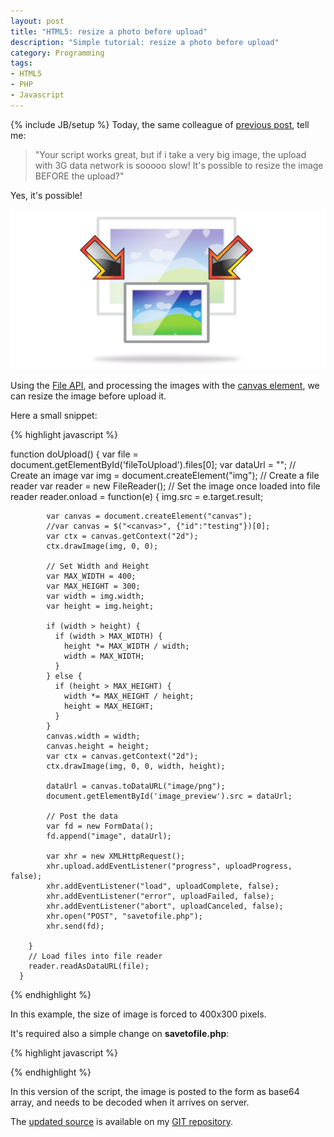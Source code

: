 ```yaml
---
layout: post
title: "HTML5: resize a photo before upload"
description: "Simple tutorial: resize a photo before upload"
category: Programming
tags: 
- HTML5
- PHP
- Javascript
---
```

{% include JB/setup %}
Today, the same colleague of [previous post](/programming/2015/01/21/HTML5-upload-from-mobile/), tell me: 

>"Your script works great, but if i take a very big image, the upload with 3G data network is sooooo slow! It's possible to resize the image BEFORE the upload?"

Yes, it's possible!

![HTML5](/images/resize.jpg)

<!-- more -->
Using the [File API](https://developer.mozilla.org/en-US/docs/Using_files_from_web_applications), and processing the images with the [canvas element](https://developer.mozilla.org/en-US/docs/Web/API/Canvas_API/Tutorial/Using_images), we can resize the image before upload it.

Here a small snippet:

{% highlight javascript %}

function doUpload() {
        var file = document.getElementById('fileToUpload').files[0];
        var dataUrl = "";
        // Create an image
        var img = document.createElement("img");
        // Create a file reader
        var reader = new FileReader();
        // Set the image once loaded into file reader
        reader.onload = function(e)
        {
            img.src = e.target.result;
    
            var canvas = document.createElement("canvas");
            //var canvas = $("<canvas>", {"id":"testing"})[0];
            var ctx = canvas.getContext("2d");
            ctx.drawImage(img, 0, 0);
    
            // Set Width and Height
            var MAX_WIDTH = 400;
            var MAX_HEIGHT = 300;
            var width = img.width;
            var height = img.height;
    
            if (width > height) {
              if (width > MAX_WIDTH) {
                height *= MAX_WIDTH / width;
                width = MAX_WIDTH;
              }
            } else {
              if (height > MAX_HEIGHT) {
                width *= MAX_HEIGHT / height;
                height = MAX_HEIGHT;
              }
            }
            canvas.width = width;
            canvas.height = height;
            var ctx = canvas.getContext("2d");
            ctx.drawImage(img, 0, 0, width, height);
    
            dataUrl = canvas.toDataURL("image/png");
            document.getElementById('image_preview').src = dataUrl;    
            
            // Post the data
            var fd = new FormData();
            fd.append("image", dataUrl);
    
            var xhr = new XMLHttpRequest();
            xhr.upload.addEventListener("progress", uploadProgress, false);
            xhr.addEventListener("load", uploadComplete, false);
            xhr.addEventListener("error", uploadFailed, false);
            xhr.addEventListener("abort", uploadCanceled, false);
            xhr.open("POST", "savetofile.php");
            xhr.send(fd);
            
        }
        // Load files into file reader
        reader.readAsDataURL(file);
      }

{% endhighlight %}

In this example, the size of image is forced to 400x300 pixels.

It's required also a simple change on **savetofile.php**:

{% highlight javascript %}
<?php
if (isset($_POST['image'])) {
    file_put_contents("uploads/".rand().".png",base64_decode(str_replace("data:image/png;base64,","", $_POST['image'])));
    echo 'Upload completed!';
}
?>
{% endhighlight %}

In this version of the script, the image is posted to the form as base64 array, and needs to be decoded when it arrives on server.

The [updated source](http://git.andreafortuna.org/html5-mobile-upload/src) is available on my [GIT repository](http://git.andreafortuna.org/).


